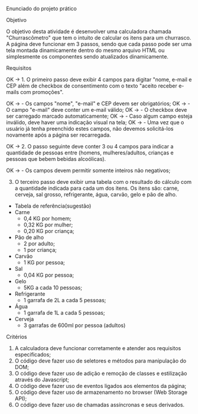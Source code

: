 Enunciado do projeto prático

Objetivo

O objetivo desta atividade é desenvolver uma calculadora chamada "Churrascômetro" que tem o intuito de calcular os itens para um churrasco. A página deve funcionar em 3 passos, sendo que cada passo pode ser uma tela montada dinamicamente dentro do mesmo arquivo HTML ou simplesmente os componentes sendo atualizados dinamicamente.

Requisitos

OK -> 1. O primeiro passo deve exibir 4 campos para digitar "nome, e-mail e CEP além de checkbox de consentimento com o texto "aceito receber e-mails com promoções".

OK -> - Os campos "nome", "e-mail" e CEP devem ser obrigatórios;
OK -> - O campo "e-mail" deve conter um e-mail válido;
OK -> - O checkbox deve ser carregado marcado automaticamente;
OK -> - Caso algum campo esteja inválido, deve haver uma indicação visual na tela;
OK -> - Uma vez que o usuário já tenha preenchido estes campos, não devemos solicitá-los novamente após a página ser recarregada.

OK -> 2. O passo seguinte deve conter 3 ou 4 campos para indicar a quantidade de pessoas entre (homens, mulheres/adultos, crianças e pessoas que bebem bebidas alcoólicas).

OK -> - Os campos devem permitir somente inteiros não negativos;

3. O terceiro passo deve exibir uma tabela com o resultado do cálculo com a quantidade indicada para cada um dos itens. Os itens são: carne, cerveja, sal grosso, refrigerante, água, carvão, gelo e pão de alho.

- Tabela de referência(sugestão)
- Carne
  - 0,4 KG por homem;
  - 0,32 KG por mulher;
  - 0,20 KG por criança;
- Pão de alho
  - 2 por adulto;
  - 1 por criança;
- Carvão
  - 1 KG por pessoa;
- Sal
  - 0,04 KG por pessoa;
- Gelo
  - 5KG a cada 10 pessoas;
- Refrigerante
  - 1 garrafa de 2L a cada 5 pessoas;
- Água
  - 1 garrafa de 1L a cada 5 pessoas;
- Cerveja
  - 3 garrafas de 600ml por pessoa (adultos)

Critérios

1. A calculadora deve funcionar corretamente e atender aos requisitos especificados;
2. O código deve fazer uso de seletores e métodos para manipulação do DOM;
3. O código deve fazer uso de adição e remoção de classes e estilização através do Javascript;
4. O código deve fazer uso de eventos ligados aos elementos da página;
5. O código deve fazer uso de armazenamento no browser (Web Storage API);
6. O código deve fazer uso de chamadas assíncronas e seus derivados.
